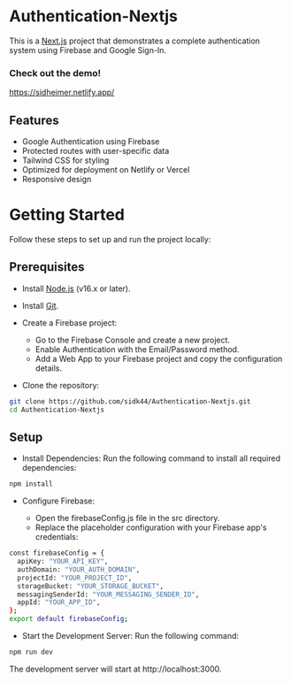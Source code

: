 # Authentication-Nextjs

This is a [Next.js](https://nextjs.org) project that demonstrates a complete authentication system using Firebase and Google Sign-In.

### Check out the demo!
https://sidheimer.netlify.app/

## Features

- Google Authentication using Firebase
- Protected routes with user-specific data
- Tailwind CSS for styling
- Optimized for deployment on Netlify or Vercel
- Responsive design

# Getting Started

Follow these steps to set up and run the project locally:

## Prerequisites
* Install [Node.js](https://nodejs.org/en) (v16.x or later).

* Install [Git](https://git-scm.com/).

* Create a Firebase project:

  * Go to the Firebase Console and create a new project.
  * Enable Authentication with the Email/Password method.
  * Add a Web App to your Firebase project and copy the configuration details.
* Clone the repository:

```bash
git clone https://github.com/sidk44/Authentication-Nextjs.git
cd Authentication-Nextjs

```

## Setup
* Install Dependencies: Run the following command to install all required dependencies:
```bash
npm install
```
* Configure Firebase:

   - Open the firebaseConfig.js file in the src directory.
   - Replace the placeholder configuration with your Firebase app's 
    credentials:
```bash
const firebaseConfig = {
  apiKey: "YOUR_API_KEY",
  authDomain: "YOUR_AUTH_DOMAIN",
  projectId: "YOUR_PROJECT_ID",
  storageBucket: "YOUR_STORAGE_BUCKET",
  messagingSenderId: "YOUR_MESSAGING_SENDER_ID",
  appId: "YOUR_APP_ID",
};
export default firebaseConfig;
```
*  Start the Development Server: Run the following command:
```bash
npm run dev
```
The development server will start at http://localhost:3000.
